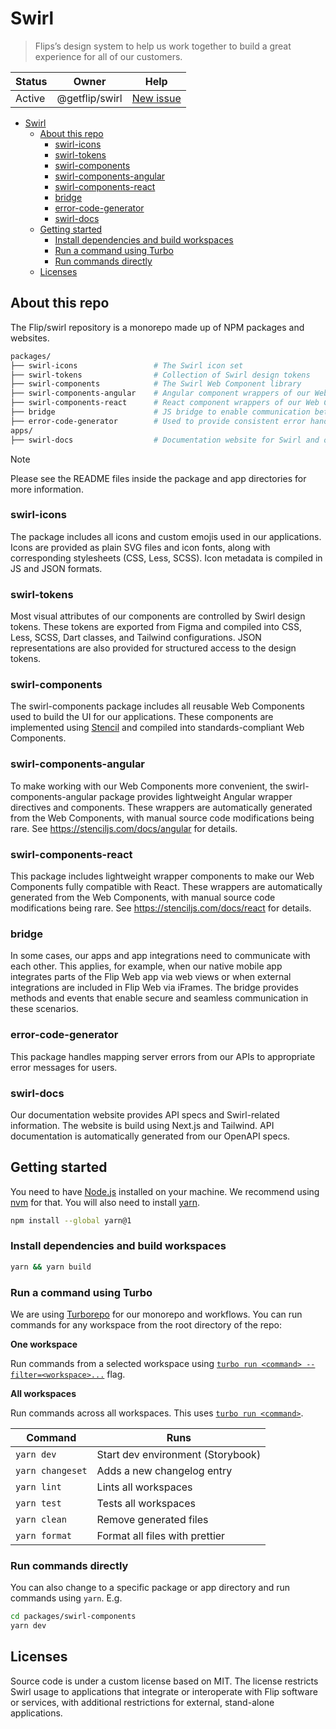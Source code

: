 # Swirl

> Flips’s design system to help us work together to build a great experience for
> all of our customers.

| Status | Owner          | Help                                                                                             |
| ------ | -------------- | ------------------------------------------------------------------------------------------------ |
| Active | @getflip/swirl | [New issue](https://github.com/getflip/swirl/issues/new?assignees=&labels=bug&template=ISSUE.md) |

- [Swirl](#swirl)
  - [About this repo](#about-this-repo)
    - [swirl-icons](#swirl-icons)
    - [swirl-tokens](#swirl-tokens)
    - [swirl-components](#swirl-components)
    - [swirl-components-angular](#swirl-components-angular)
    - [swirl-components-react](#swirl-components-react)
    - [bridge](#bridge)
    - [error-code-generator](#error-code-generator)
    - [swirl-docs](#swirl-docs)
  - [Getting started](#getting-started)
    - [Install dependencies and build workspaces](#install-dependencies-and-build-workspaces)
    - [Run a command using Turbo](#run-a-command-using-turbo)
    - [Run commands directly](#run-commands-directly)
  - [Licenses](#licenses)

## About this repo

The Flip/swirl repository is a monorepo made up of NPM packages and websites.

```sh
packages/
├── swirl-icons                 # The Swirl icon set
├── swirl-tokens                # Collection of Swirl design tokens
├── swirl-components            # The Swirl Web Component library
├── swirl-components-angular    # Angular component wrappers of our Web Components
├── swirl-components-react      # React component wrappers of our Web Components
├── bridge                      # JS bridge to enable communication between our Web and native apps
├── error-code-generator        # Used to provide consistent error handling across our apps
apps/
├── swirl-docs                  # Documentation website for Swirl and our public APIs (getflip.dev)
```

> [!NOTE]
> Please see the README files inside the package and app directories for more information.

### swirl-icons

The package includes all icons and custom emojis used in our applications. Icons
are provided as plain SVG files and icon fonts, along with corresponding
stylesheets (CSS, Less, SCSS). Icon metadata is compiled in JS and JSON formats.

### swirl-tokens

Most visual attributes of our components are controlled by Swirl design tokens.
These tokens are exported from Figma and compiled into CSS, Less, SCSS, Dart
classes, and Tailwind configurations. JSON representations are also provided for
structured access to the design tokens.

### swirl-components

The swirl-components package includes all reusable Web Components used to build
the UI for our applications. These components are implemented using
[Stencil](https://stenciljs.com/) and compiled into standards-compliant Web
Components.

### swirl-components-angular

To make working with our Web Components more convenient, the
swirl-components-angular package provides lightweight Angular wrapper directives
and components. These wrappers are automatically generated from the Web
Components, with manual source code modifications being rare. See
https://stenciljs.com/docs/angular for details.

### swirl-components-react

This package includes lightweight wrapper components to make our Web Components
fully compatible with React. These wrappers are automatically generated from the
Web Components, with manual source code modifications being rare. See
https://stenciljs.com/docs/react for details.

### bridge

In some cases, our apps and app integrations need to communicate with each
other. This applies, for example, when our native mobile app integrates parts of
the Flip Web app via web views or when external integrations are included in
Flip Web via iFrames. The bridge provides methods and events that enable secure
and seamless communication in these scenarios.

### error-code-generator

This package handles mapping server errors from our APIs to appropriate error
messages for users.

### swirl-docs

Our documentation website provides API specs and Swirl-related information. The
website is build using Next.js and Tailwind. API documentation is automatically
generated from our OpenAPI specs.

## Getting started

You need to have [Node.js](https://nodejs.org/en) installed on your machine. We
recommend using [nvm](https://github.com/nvm-sh/nvm) for that. You will also
need to install [yarn](https://classic.yarnpkg.com/en/).

```sh
npm install --global yarn@1
```

### Install dependencies and build workspaces

```sh
yarn && yarn build
```

### Run a command using Turbo

We are using [Turborepo](https://turbo.build/repo/docs) for our monorepo and
workflows. You can run commands for any workspace from the root directory of the
repo:

**One workspace**

Run commands from a selected workspace using
[`turbo run <command> --filter=<workspace>...`](https://turborepo.org/docs/core-concepts/filtering)
flag.

**All workspaces**

Run commands across all workspaces. This uses
[`turbo run <command>`](https://turborepo.org/docs/reference/command-line-reference#turbo-run-task).

| Command          | Runs                              |
| ---------------- | --------------------------------- |
| `yarn dev`       | Start dev environment (Storybook) |
| `yarn changeset` | Adds a new changelog entry        |
| `yarn lint`      | Lints all workspaces              |
| `yarn test`      | Tests all workspaces              |
| `yarn clean`     | Remove generated files            |
| `yarn format`    | Format all files with prettier    |

### Run commands directly

You can also change to a specific package or app directory and run commands
using `yarn`. E.g.

```sh
cd packages/swirl-components
yarn dev
```

## Licenses

Source code is under a custom license based on MIT. The license restricts Swirl
usage to applications that integrate or interoperate with Flip software or
services, with additional restrictions for external, stand-alone applications.
